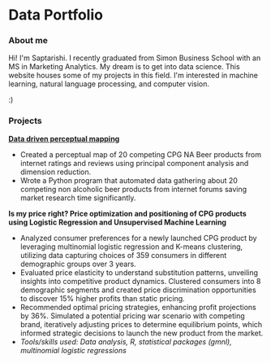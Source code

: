 # Data Portfolio

### About me

Hi! I'm Saptarishi. I recently graduated from Simon Business School with an MS in Marketing Analytics. My dream is to get into data science. This website houses some of my projects in this field. I'm interested in machine learning, natural language processing, and computer vision.

:)

### Projects

**[Data driven perceptual mapping](https://github.com/saptarishipandey/Non-alcoholic-beer/tree/main)**

* Created a perceptual map of 20 competing CPG NA Beer products from internet ratings and reviews using principal component analysis and dimension reduction.
* Wrote a Python program that automated data gathering about 20 competing non alcoholic beer products from internet forums saving market research time significantly.

**Is my price right? Price optimization and positioning of CPG products using Logistic Regression and Unsupervised Machine Learning**

* Analyzed consumer preferences for a newly launched CPG product by leveraging multinomial logistic regression and  K-means clustering, utilizing data capturing choices of 359 consumers in different demographic groups over 3 years.
* Evaluated price elasticity to understand substitution patterns, unveiling insights into competitive product dynamics. Clustered consumers into 8 demographic segments and created price discrimination opportunities to discover 15\% higher profits than static pricing.
* Recommended optimal pricing strategies, enhancing profit projections by 36\%. Simulated a potential pricing war scenario with competing brand, iteratively adjusting prices to determine equilibrium points, which informed strategic decisions to launch the new product from the market.
* _Tools/skills used: Data analysis, R, statistical packages (gmnl), multinomial logistic regressions_
